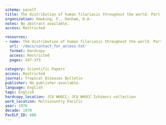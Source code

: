 ```yaml
---
schema: pacelf
title: The distribution of human filariasis throughout the world. Part I. the Pacific Region, including New Guinea.
organization: Hawking, F., Denham, D.A.
notes: No abstract available.
access: Restricted

resources:
- name: The distribution of human filariasis throughout the world. Part I. the Pacific Region, including New Guinea.
  url: '/docs/contact_for_access.txt'
  format: Hardcopy
  access: Restricted
  pages: 347-373
 
category: Scientific Papers
access: Restricted
journal: Tropical Diseases Bulletin
publisher: No publisher available. 
language: English 
tags: English 
hardcopy_location: JCU WHOCC; JCU WHOCC Ichimori collection
work_location: Multicountry Pacific
year: 1976
decade: 1970
PacELF_ID: 688
---
```

